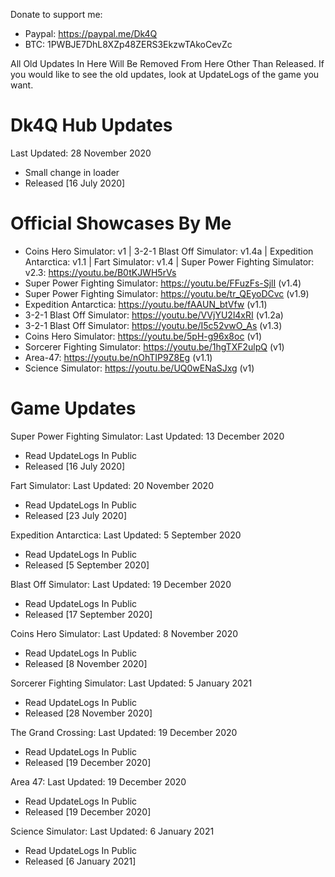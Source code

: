 Donate to support me:
- Paypal: https://paypal.me/Dk4Q
- BTC: 1PWBJE7DhL8XZp48ZERS3EkzwTAkoCevZc

All Old Updates In Here Will Be Removed From Here Other Than Released. If you would like to see the old updates, look at UpdateLogs of the game you want.

# Dk4Q Hub Updates
Last Updated: 28 November 2020
- Small change in loader
- Released [16 July 2020]

# Official Showcases By Me
- Coins Hero Simulator: v1 | 3-2-1 Blast Off Simulator: v1.4a | Expedition Antarctica: v1.1 | Fart Simulator: v1.4 | Super Power Fighting Simulator: v2.3: https://youtu.be/B0tKJWH5rVs
- Super Power Fighting Simulator: https://youtu.be/FFuzFs-SjlI (v1.4)
- Super Power Fighting Simulator: https://youtu.be/tr_QEyoDCvc (v1.9)
- Expedition Antarctica: https://youtu.be/fAAUN_btVfw (v1.1)
- 3-2-1 Blast Off Simulator: https://youtu.be/VVjYU2l4xRI (v1.2a)
- 3-2-1 Blast Off Simulator: https://youtu.be/I5c52vwO_As (v1.3)
- Coins Hero Simulator: https://youtu.be/5pH-g96x8oc (v1)
- Sorcerer Fighting Simulator: https://youtu.be/1hgTXF2ulpQ (v1)
- Area-47: https://youtu.be/nOhTIP9Z8Eg (v1.1)
- Science Simulator: https://youtu.be/UQ0wENaSJxg (v1)

# Game Updates

Super Power Fighting Simulator:
Last Updated: 13 December 2020
- Read UpdateLogs In Public
- Released [16 July 2020]

Fart Simulator:
Last Updated: 20 November 2020
- Read UpdateLogs In Public
- Released [23 July 2020]

Expedition Antarctica:
Last Updated: 5 September 2020
- Read UpdateLogs In Public
- Released [5 September 2020]

Blast Off Simulator:
Last Updated: 19 December 2020
- Read UpdateLogs In Public
- Released [17 September 2020]

Coins Hero Simulator:
Last Updated: 8 November 2020
- Read UpdateLogs In Public
- Released [8 November 2020]

Sorcerer Fighting Simulator:
Last Updated: 5 January 2021
- Read UpdateLogs In Public
- Released [28 November 2020]

The Grand Crossing:
Last Updated: 19 December 2020
- Read UpdateLogs In Public
- Released [19 December 2020]

Area 47:
Last Updated: 19 December 2020
- Read UpdateLogs In Public
- Released [19 December 2020]

Science Simulator:
Last Updated: 6 January 2021
- Read UpdateLogs In Public
- Released [6 January 2021]